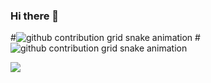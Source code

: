 ### Hi there 👋

#![github contribution grid snake animation](https://raw.githubusercontent.com/SaraAghamiri/SaraAghamiri/output/github-contribution-grid-snake-dark.svg#gh-dark-mode-only)
#![github contribution grid snake animation](https://raw.githubusercontent.com/SaraAghamiri/SaraAghamiri/output/github-contribution-grid-snake.svg#gh-light-mode-only)


![](https://komarev.com/ghpvc/?username=SaraAghamiri)




<!--
**SaraAghamiri/SaraAghamiri** is a ✨ _special_ ✨ repository because its `README.md` (this file) appears on your GitHub profile.

Here are some ideas to get you started:

- 🔭 I’m currently working on ...
- 🌱 I’m currently learning ...
- 👯 I’m looking to collaborate on ...
- 🤔 I’m looking for help with ...
- 💬 Ask me about ...
- 📫 How to reach me: ...
- 😄 Pronouns: ...
- ⚡ Fun fact: ...
-->
